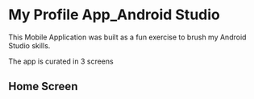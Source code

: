 # My Profile App_Android Studio

This Mobile Application was built as a fun exercise to brush my Android Studio skills.

The app is curated in 3 screens

## Home Screen
